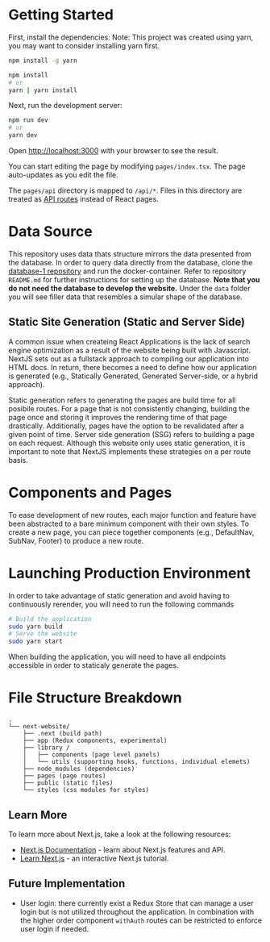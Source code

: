 # Getting Started
First, install the dependencies:
Note: This project was created using yarn, you may want to consider installing yarn first.
```bash
npm install -g yarn
```

```bash
npm install
# or
yarn | yarn install
```

Next, run the development server:

```bash
npm run dev
# or
yarn dev
```

Open [http://localhost:3000](http://localhost:3000) with your browser to see the result.

You can start editing the page by modifying `pages/index.tsx`. The page auto-updates as you edit the file.

The `pages/api` directory is mapped to `/api/*`. Files in this directory are treated as [API routes](https://nextjs.org/docs/api-routes/introduction) instead of React pages.

# Data Source
This repository uses data thats structure mirrors the data presented from the database. In order to query data directly from the database, clone the [database-1 repository](https://github.com/UMD-ELW-Group-Campus-Fabric-Community/Database-1) and run the docker-container. Refer to repository `README.md` for further instructions for setting up the database.
**Note that you do not need the database to develop the website.** Under the `data` folder you will see filler data that resembles a simular shape of the database.

## Static Site Generation (Static and Server Side)

A common issue when createing React Applications is the lack of search engine optimization as a result of the website being built with Javascript. NextJS sets out as a fullstack approach to compiling our application into HTML docs. In return, there becomes a need to define how our application is generated (e.g., Statically Generated, Generated Server-side, or a hybrid approach).

Static generation refers to generating the pages are build time for all posibile routes. For a page that is not consistently changing, building the page once and storing it improves the rendering time of that page drastically. Additionally, pages have the option to be revalidated after a given point of time. Server side generation (SSG) refers to building a page on each request. Although this website only uses static generation, it is important to note that NextJS implements these strategies on a per route basis.

# Components and Pages

To ease development of new routes, each major function and feature have been abstracted to a bare minimum component with their own styles. To create a new page, you can piece together components (e.g., DefaultNav, SubNav, Footer) to produce a new route.

# Launching Production Environment

In order to take advantage of static generation and avoid having to continuously rerender, you will need to run the following commands

```bash
# Build the application
sudo yarn build
# Serve the website
sudo yarn start
```

When building the application, you will need to have all endpoints accessible in order to staticaly generate the pages. 


# File Structure Breakdown
```
.
└── next-website/
    ├── .next (build path)
    ├── app (Redux components, experimental)
    ├── library /
    │   ├── components (page level panels)
    │   └── utils (supporting hooks, functions, individual elemets)
    ├── node_modules (dependencies)
    ├── pages (page routes)
    ├── public (static files)
    └── styles (css modules for styles)
```

## Learn More
To learn more about Next.js, take a look at the following resources:

- [Next.js Documentation](https://nextjs.org/docs) - learn about Next.js features and API.
- [Learn Next.js](https://nextjs.org/learn) - an interactive Next.js tutorial.


## Future Implementation
- User login: there currently exist a Redux Store that can manage a user login but is not utilized throughout the application. In combination with the higher order component `withAuth` routes can be restricted to enforce user login if needed.
